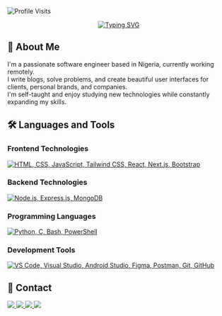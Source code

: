 
<img src="https://komarev.com/ghpvc/?username=Deerah1234&color=0969da&label=Profile-Visits&width=26px&style=plastic" alt="Profile Visits" />


<p align="center">
  <a href="https://git.io/typing-svg"><img src="https://readme-typing-svg.demolab.com?font=Fira+Code&size=22&pause=1000&color=0969da&center=true&vCenter=true&width=440&height=45&lines=Software+Engineer;Always+learning+new+things;Still+on+the+journey..." alt="Typing SVG" /></a>
</p>

## 👤 About Me

I'm a passionate software engineer based in Nigeria, currently working remotely. </br>
I write blogs, solve problems, and create beautiful user interfaces for clients, personal brands, and companies. </br>
I'm self-taught and enjoy studying new technologies while constantly expanding my skills. </br>


## 🛠️ Languages and Tools

### Frontend Technologies
<p align="start">
  <a href="https://skillicons.dev">
    <img src="https://skillicons.dev/icons?i=html,css,js,tailwindcss,react,nextjs,bootstrap" alt="HTML, CSS, JavaScript, Tailwind CSS, React, Next.js, Bootstrap" />
  </a>
</p>

### Backend Technologies
<p align="start">
  <a href="https://skillicons.dev">
    <img src="https://skillicons.dev/icons?i=nodejs,express,mongodb" alt="Node.js, Express.js, MongoDB" />
  </a>
</p>

### Programming Languages
<p align="start">
  <a href="https://skillicons.dev">
    <img src="https://skillicons.dev/icons?i=py,c,bash,powershell" alt="Python, C, Bash, PowerShell" />
  </a>
</p>

### Development Tools
<p align="start">
  <a href="https://skillicons.dev">
    <img src="https://skillicons.dev/icons?i=vscode,visualstudio,androidstudio,figma,postman,git,github" alt="VS Code, Visual Studio, Android Studio, Figma, Postman, Git, GitHub" />
  </a>
</p>

## 💌 Contact

<p align="start">
   <a href="https://github.com/Deerah1234" target="__blank">
    <img src="https://img.shields.io/badge/GitHub-100000?style=for-the-badge&logo=github&logoColor=white" />
  </a>
   <a href="https://0xdeerah.medium.com/" target="__blank">
    <img src="https://img.shields.io/badge/Medium-12100E?style=for-the-badge&logo=medium&logoColor=white" />
  </a>
   <a href="https://linkedin.com/in/0xdeerah" target="__blank">
    <img src="https://img.shields.io/badge/LinkedIn-0077B5?style=for-the-badge&logo=linkedin&logoColor=white" />
  </a>
  <a href="https://www.twitter.com/0xdeerah"  target="__blank">
    <img src="https://img.shields.io/badge/X-000000?style=for-the-badge&logo=x&logoColor=white" />
  </a>
</p>
